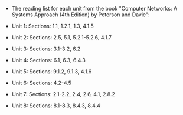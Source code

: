 + The reading list for each unit from the book "Computer Networks: A Systems  Approach (4th Edition) by Peterson and Davie":

+ Unit 1: Sections: 1.1, 1.2.1, 1.3, 4.1.5
+ Unit 2: Sections: 2.5, 5.1, 5.2.1-5.2.6, 4.1.7
+ Unit 3: Sections: 3.1-3.2, 6.2
+ Unit 4: Sections: 6.1, 6.3, 6.4.3
+ Unit 5: Sections: 9.1.2, 9.1.3, 4.1.6
+ Unit 6: Sections: 4.2-4.5
+ Unit 7: Sections: 2.1-2.2, 2.4, 2.6, 4.1, 2.8.2
+ Unit 8: Sections: 8.1-8.3, 8.4.3, 8.4.4
